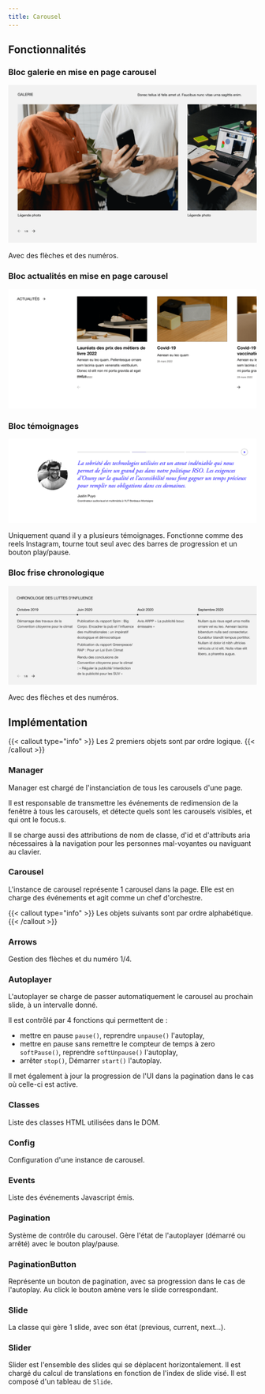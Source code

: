 ```yaml
---
title: Carousel
---
```


## Fonctionnalités

### Bloc galerie en mise en page carousel

![](gallery.png)

Avec des flèches et des numéros.

### Bloc actualités en mise en page carousel

![](posts.png)

### Bloc témoignages

![](testimonials.png)

Uniquement quand il y a plusieurs témoignages.
Fonctionne comme des reels Instagram, tourne tout seul avec des barres de progression et un bouton play/pause.

### Bloc frise chronologique

![](timeline.png)

Avec des flèches et des numéros.

## Implémentation

{{< callout type="info" >}}
  Les 2 premiers objets sont par ordre logique.
{{< /callout >}}

### Manager

Manager est chargé de l'instanciation de tous les carousels d'une page. 

Il est responsable de transmettre les événements de redimension de la fenêtre à tous les carousels, et détecte quels sont les carousels visibles, et qui ont le focus.s.

Il se charge aussi des attributions de nom de classe, d'id et d'attributs aria nécessaires à la navigation pour les personnes mal-voyantes ou naviguant au clavier.

### Carousel

L'instance de carousel représente 1 carousel dans la page.
Elle est en charge des événements et agit comme un chef d'orchestre.

{{< callout type="info" >}}
  Les objets suivants sont par ordre alphabétique.
{{< /callout >}}

### Arrows

Gestion des flèches et du numéro 1/4.

### Autoplayer

L'autoplayer se charge de passer automatiquement le carousel au prochain slide, à un intervalle donné.

Il est contrôlé par 4 fonctions qui permettent de : 
- mettre en pause `pause()`, reprendre `unpause()` l'autoplay,
- mettre en pause sans remettre le compteur de temps à zero `softPause()`, reprendre `softUnpause()` l'autoplay,
- arrêter `stop()`, Démarrer `start()` l'autoplay.

Il met également à jour la progression de l'UI dans la pagination dans le cas où celle-ci est active.

### Classes

Liste des classes HTML utilisées dans le DOM.

### Config

Configuration d'une instance de carousel.

### Events

Liste des événements Javascript émis.

### Pagination

Système de contrôle du carousel.
Gère l'état de l'autoplayer (démarré ou arrêté) avec le bouton play/pause.

### PaginationButton

Représente un bouton de pagination, avec sa progression dans le cas de l'autoplay. 
Au click le bouton amène vers le slide correspondant.

### Slide

La classe qui gère 1 slide, avec son état (previous, current, next...).

### Slider

Slider est l'ensemble des slides qui se déplacent horizontalement. 
Il est chargé du calcul de translations en fonction de l'index de slide visé.
Il est composé d'un tableau de `Slide`.

